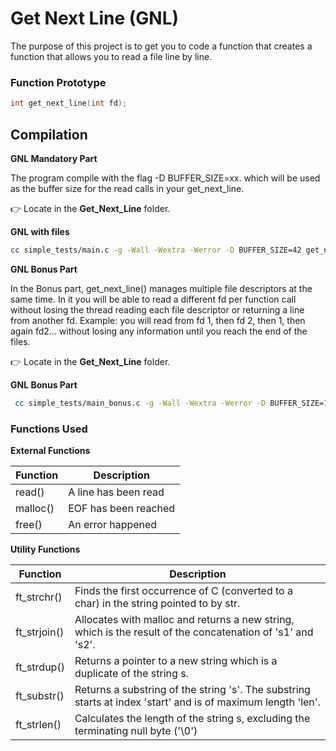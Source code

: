 # Get Next Line (GNL)  

The purpose of this project is to get you to code a function that creates a function that allows you to read a file line by line.

### Function Prototype
```c
int	get_next_line(int fd);
```
## Compilation

**GNL Mandatory Part**

The program compile with the flag -D BUFFER_SIZE=xx. which will be used as the buffer size for the read calls in your get_next_line.

 :point_right: Locate in the **Get_Next_Line** folder.

**GNL with files**
```bash
cc simple_tests/main.c -g -Wall -Wextra -Werror -D BUFFER_SIZE=42 get_next_line.c get_next_line_utils.c && ./a.out
```

**GNL Bonus Part**

In the Bonus part, get_next_line() manages multiple file descriptors at the same time. In it you will be able to read a different fd per function call without losing the thread reading each file descriptor or returning a line from another fd.
Example: you will read from fd 1, then fd 2, then 1, then again fd2... without losing any information until you reach the end of the files.

 :point_right: Locate in the **Get_Next_Line** folder.

**GNL Bonus Part**
```bash
 cc simple_tests/main_bonus.c -g -Wall -Wextra -Werror -D BUFFER_SIZE=1 get_next_line_bonus.c get_next_line_utils_bonus.c && ./a.out
```

### Functions Used

**External Functions**

 | Function | Description         |
 |-----------|----------------------|
 |  read() | A line has been read |
 |  malloc() | EOF has been reached |
 |  free() | An error happened |

**Utility Functions**

 | Function | Description         |
 |-----------|----------------------|
 |  ft_strchr() | Finds the first occurrence of C (converted to a char) in the string pointed to by str. |
 |  ft_strjoin() | Allocates with malloc and returns a new string, which is the result of the concatenation of 's1' and 's2'. |
 |  ft_strdup() | Returns a pointer to a  new  string  which  is  a duplicate  of the string s. |
 |  ft_substr() | Returns a substring of the string 's'. The substring starts at index 'start' and is of maximum length 'len'. |
 |  ft_strlen() |  Calculates the length of the string s, excluding the terminating null byte ('\0') |
